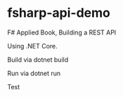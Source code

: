 # fsharp-api-demo
F# Applied Book,  Building a REST API

Using .NET Core.

Build via dotnet build

Run via dotnet run

Test
